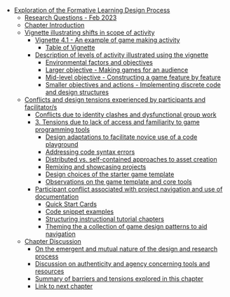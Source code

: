 -   [Exploration of the Formative Learning Design
    Process](#exploration-of-the-formative-learning-design-process)
    -   [Research Questions - Feb 2023](#research-questions---feb-2023)
    -   [Chapter Introduction](#chapter-introduction)
    -   [Vignette illustrating shifts in scope of
        activity](#vignette-illustrating-shifts-in-scope-of-activity)
        -   [Vignette 4.1 - An example of game making
            activity](#vignette-4.1---an-example-of-game-making-activity)
            -   [Table of Vignette](#table-of-vignette)
        -   [Description of levels of activity illustrated using the
            vignette](#description-of-levels-of-activity-illustrated-using-the-vignette)
            -   [Environmental factors and
                objectives](#environmental-factors-and-objectives)
            -   [Larger objective - Making games for an
                audience](#larger-objective---making-games-for-an-audience)
            -   [Mid-level objective - Constructing a game feature by
                feature](#mid-level-objective---constructing-a-game-feature-by-feature)
            -   [Smaller objectives and actions - Implementing discrete
                code and design
                structures](#smaller-objectives-and-actions---implementing-discrete-code-and-design-structures)
    -   [Conflicts and design tensions experienced by participants and
        facilitator/s](#conflicts-and-design-tensions-experienced-by-participants-and-facilitators)
        -   [Conflicts due to identity clashes and dysfunctional group
            work](#conflicts-due-to-identity-clashes-and-dysfunctional-group-work)
        -   [3. Tensions due to lack of access and familiarity to game
            programming
            tools](#tensions-due-to-lack-of-access-and-familiarity-to-game-programming-tools)
            -   [Design adaptations to facilitate novice use of a code
                playground](#design-adaptations-to-facilitate-novice-use-of-a-code-playground)
            -   [Addressing code syntax
                errors](#addressing-code-syntax-errors)
            -   [Distributed vs. self-contained approaches to asset
                creation](#distributed-vs.-self-contained-approaches-to-asset-creation)
            -   [Remixing and showcasing
                projects](#remixing-and-showcasing-projects)
            -   [Design choices of the starter game
                template](#design-choices-of-the-starter-game-template)
            -   [Observations on the game template and core
                tools](#observations-on-the-game-template-and-core-tools)
        -   [Participant conflict associated with project navigation and
            use of
            documentation](#participant-conflict-associated-with-project-navigation-and-use-of-documentation)
            -   [Quick Start Cards](#quick-start-cards)
            -   [Code snippet examples](#code-snippet-examples)
            -   [Structuring instructional tutorial
                chapters](#structuring-instructional-tutorial-chapters)
            -   [Theming the a collection of game design patterns to aid
                navigation](#theming-the-a-collection-of-game-design-patterns-to-aid-navigation)
    -   [Chapter Discussion](#chapter-discussion)
        -   [On the emergent and mutual nature of the design and
            research
            process](#on-the-emergent-and-mutual-nature-of-the-design-and-research-process)
        -   [Discussion on authenticity and agency concerning tools and
            resources](#discussion-on-authenticity-and-agency-concerning-tools-and-resources)
        -   [Summary of barriers and tensions explored in this
            chapter](#summary-of-barriers-and-tensions-explored-in-this-chapter)
        -   [Link to next chapter](#link-to-next-chapter)
